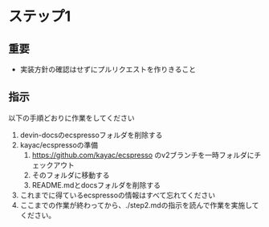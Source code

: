 # ステップ1

## 重要

- 実装方針の確認はせずにプルリクエストを作りきること

## 指示

以下の手順どおりに作業をしてください

1. devin-docsのecspressoフォルダを削除する
2. kayac/ecspressoの準備
   1. https://github.com/kayac/ecspresso のv2ブランチを一時フォルダにチェックアウト
   2. そのフォルダに移動する
   3. README.mdとdocsフォルダを削除する
3. これまでに得ているecspressoの情報はすべて忘れてください
4. ここまでの作業が終わってから、./step2.mdの指示を読んで作業を実施してください。
